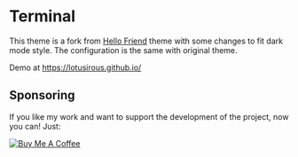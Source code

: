 # Terminal

This theme is a fork from [Hello Friend](https://github.com/panr/hugo-theme-hello-friend) theme with some changes to fit dark mode style. The configuration is the same with original theme.

Demo at https://lotusirous.github.io/


## Sponsoring

If you like my work and want to support the development of the project, now you can! Just:

<a href="https://www.buymeacoffee.com/Lqk35ge" target="_blank"><img src="https://res.cloudinary.com/panr/image/upload/v1579374705/buymeacoffee_y6yvov.svg" alt="Buy Me A Coffee" ></a>

